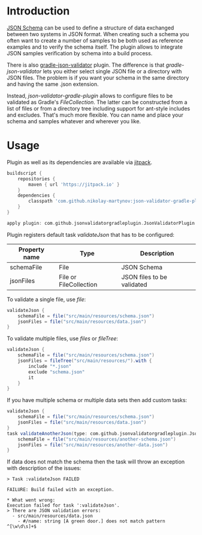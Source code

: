 # Introduction

[JSON Schema](https://json-schema.org/) can be used to define a
structure of data exchanged between two systems in JSON format.
When creating such a schema you often want to create a number
of samples to be both used as reference examples and to
verify the schema itself. The plugin allows to integrate
JSON samples verification by schema into a build process.

There is also [gradle-json-validator](https://github.com/alenkacz/gradle-json-validator)
plugin. The difference is that *gradle-json-validator* lets you
either select single JSON file or a directory with JSON files.
The problem is if you want your schema in the same directory
and having the same .json extension.

Instead, *json-validator-gradle-plugin* allows to configure
files to be validated as Gradle's *FileCollection*.
The latter can be constructed from a list of files or from a
directory tree including support for ant-style includes and excludes.
That's much more flexible. You can name and place your
schema and samples whatever and wherever you like.

# Usage

Plugin as well as its dependencies are available via 
[jitpack](https://jitpack.io).

```groovy
buildscript {
    repositories {
        maven { url 'https://jitpack.io' }
    }
    dependencies {
        classpath 'com.github.nikolay-martynov:json-validator-gradle-plugin:1.0.1'
    }
}

apply plugin: com.github.jsonvalidatorgradleplugin.JsonValidatorPlugin
```

Plugin registers default task *validateJson* that has to be configured:

Property name | Type | Description
--------------|------|------------
schemaFile | File | JSON Schema
jsonFiles | File or FileCollection | JSON files to be validated

To validate a single file, use *file*:

```groovy
validateJson {
    schemaFile = file("src/main/resources/schema.json")
    jsonFiles = file("src/main/resources/data.json")
}
```

To validate multiple files, use *files* or *fileTree*:

```groovy
validateJson {
    schemaFile = file("src/main/resources/schema.json")
    jsonFiles = fileTree("src/main/resources/").with {
        include "*.json"
        exclude "schema.json"
        it
    }
}
```

If you have multiple schema or multiple data sets then add custom tasks:

```groovy
validateJson {
    schemaFile = file("src/main/resources/schema.json")
    jsonFiles = file("src/main/resources/data.json")
}
task validateAnotherJson(type: com.github.jsonvalidatorgradleplugin.JsonValidatorTask) {
    schemaFile = file("src/main/resources/another-schema.json")
    jsonFiles = file("src/main/resources/another-data.json")
}
```

If data does not match the schema then the task will throw an exception
with description of the issues:

```
> Task :validateJson FAILED

FAILURE: Build failed with an exception.

* What went wrong:
Execution failed for task ':validateJson'.
> There are JSON validation errors:
  - src/main/resources/data.json
  	- #/name: string [A green door.] does not match pattern ^[\w\d\s]+$
```
